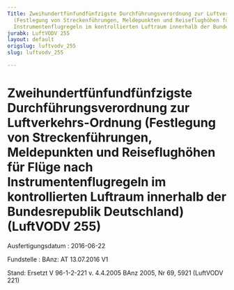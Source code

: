 ```yaml
---
Title: Zweihundertfünfundfünfzigste Durchführungsverordnung zur Luftverkehrs-Ordnung
  (Festlegung von Streckenführungen, Meldepunkten und Reiseflughöhen für Flüge nach
  Instrumentenflugregeln im kontrollierten Luftraum innerhalb der Bundesrepublik Deutschland)
jurabk: LuftVODV 255
layout: default
origslug: luftvodv_255
slug: luftvodv_255

---
```


# Zweihundertfünfundfünfzigste Durchführungsverordnung zur Luftverkehrs-Ordnung (Festlegung von Streckenführungen, Meldepunkten und Reiseflughöhen für Flüge nach Instrumentenflugregeln im kontrollierten Luftraum innerhalb der Bundesrepublik Deutschland) (LuftVODV 255)

Ausfertigungsdatum
:   2016-06-22

Fundstelle
:   BAnz: AT 13.07.2016 V1

Stand: Ersetzt V 96-1-2-221 v. 4.4.2005 BAnz 2005, Nr 69, 5921 (LuftVODV 221)
